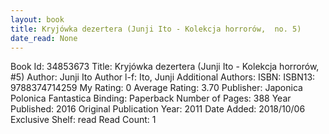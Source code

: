```yaml
---
layout: book
title: Kryjówka dezertera (Junji Ito - Kolekcja horrorów,  no. 5)
date_read: None
---
```


Book Id: 34853673
Title: Kryjówka dezertera (Junji Ito - Kolekcja horrorów, #5)
Author: Junji Ito
Author l-f: Ito, Junji
Additional Authors: 
ISBN: 
ISBN13: 9788374714259
My Rating: 0
Average Rating: 3.70
Publisher: Japonica Polonica Fantastica
Binding: Paperback
Number of Pages: 388
Year Published: 2016
Original Publication Year: 2011
Date Added: 2018/10/06
Exclusive Shelf: read
Read Count: 1

